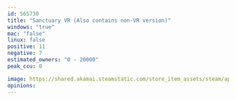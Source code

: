 ```yaml
---
id: 565730
title: "Sanctuary VR (Also contains non-VR version)"
windows: "true"
mac: "false"
linux: false
positive: 11
negative: 7
estimated_owners: "0 - 20000"
peak_ccu: 0

image: https://shared.akamai.steamstatic.com/store_item_assets/steam/apps/565730/header.jpg?t=1498681145
opinions:
---
```

